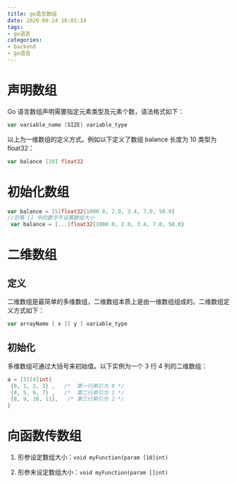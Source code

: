 ```yaml
---
title: go语言数组
date: 2020-09-24 16:01:14
tags:
- go语言
categories: 
- backend
- go语言
---
```

# 声明数组
Go 语言数组声明需要指定元素类型及元素个数，语法格式如下：
```go
var variable_name [SIZE] variable_type
```
以上为一维数组的定义方式。例如以下定义了数组 balance 长度为 10 类型为 float32：
```go
var balance [10] float32
```
<!-- more -->

# 初始化数组
```go
var balance = [5]float32{1000.0, 2.0, 3.4, 7.0, 50.0}
//忽略 [] 中的数字不设置数组大小
 var balance = [...]float32{1000.0, 2.0, 3.4, 7.0, 50.0}
 ```

# 二维数组
## 定义
二维数组是最简单的多维数组，二维数组本质上是由一维数组组成的。二维数组定义方式如下：
```go
var arrayName [ x ][ y ] variable_type
```
## 初始化
多维数组可通过大括号来初始值。以下实例为一个 3 行 4 列的二维数组：
```go
a = [3][4]int{  
 {0, 1, 2, 3} ,   /*  第一行索引为 0 */
 {4, 5, 6, 7} ,   /*  第二行索引为 1 */
 {8, 9, 10, 11},   /* 第三行索引为 2 */
}
```

# 向函数传数组
1. 形参设定数组大小：`void myFunction(param [10]int)`

2. 形参未设定数组大小：`void myFunction(param []int)`